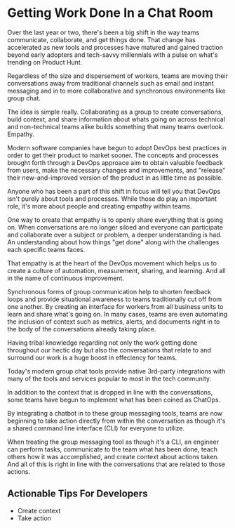 # Getting Work Done In a Chat Room

Over the last year or two, there's been a big shift in the way teams communicate, collaborate, and get things done. That change has accelerated as new tools and processes have matured and gained traction beyond early adopters and tech-savvy millennials with a pulse on what's trending on Product Hunt. 

Regardless of the size and dispersement of workers, teams are moving their conversations away from traditional channels such as email and instant messaging and in to more collaborative and synchronous environments like group chat.

The idea is simple really. Collaborating as a group to create conversations, build context, and share information about whats going on across technical and non-technical teams alike builds something that many teams overlook. Empathy.

Modern software companies have begun to adopt DevOps best practices in order to get their product to market sooner. The concepts and processes brought forth through a DevOps approace aim to obtain valuable feedback from users, make the necessary changes and improvements, and "release" their new-and-improved version of the product in as little time as possible.

Anyone who has been a part of this shift in focus will tell you that DevOps isn't purely about tools and processes. While those do play an important role, it's more about people and creating empathy within teams.

One way to create that empathy is to openly share everything that is going on. When conversations are no longer siloed and everyone can participate and collaborate over a subject or problem, a deeper understanding is had. An understanding about how things "get done" along with the challenges each specific teams faces.

That empathy is at the heart of the DevOps movement which helps us to create a culture of automation, measurement, sharing, and learning. And all in the name of continuous improvement.

Synchronous forms of group communication help to shorten feedback loops and provide situational awareness to teams traditionally cut off from one another. By creating an interface for workers from all business units to learn and share what's going on. In many cases, teams are even automating the inclusion of context such as metrics, alerts, and documents right in to the body of the conversations already taking place.

Having tribal knowledge regarding not only the work getting done throughout our hectic day but also the conversations that relate to and surround our work is a huge boost in effeciency for teams. 

Today's modern group chat tools provide native 3rd-party integrations with many of the tools and services popular to most in the tech community.

In addition to the context that is dropped in line with the conversations, some teams have begun to implement what has been coined as ChatOps.

By integrating a chatbot in to these group messaging tools, teams are now beginning to take action directly from within the conversation as though it's a shared command line interface (CLI) for everyone to utilize. 

When treating the group messaging tool as though it's a CLI, an engineer can perform tasks, communicate to the team what has been done, teach others how it was accomplished, and create context about actions taken. And all of this is right in line with the conversations that are related to those actions.

## Actionable Tips For Developers


- Create context
- Take action
 
